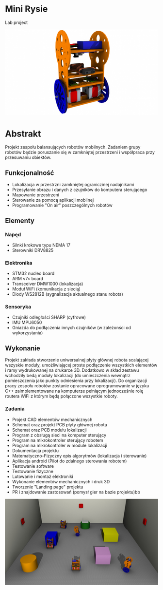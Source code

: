 # Mini Rysie
Lab project

![](/img/mrys.jpg)

# Abstrakt
Projekt zespołu balansujących robotów mobilnych. Zadaniem grupy robotów będzie poruszanie się w zamkniętej przestrzeni i współpraca przy przesuwaniu obiektów. 

## Funkcjonalność 
* Lokalizacja w przestrzni zamkniętej ograniczinej nadajnikami
* Przesyłanie obrazu i danych z czujników do komputera sterującego
* Mapowanie przestrzeni
* Sterowanie za pomocą aplikacji mobilnej
* Programowanie "On air" poszczególnych robotów 

## Elementy
### Napęd
* Silnki krokowe typu NEMA 17
* Sterowniki DRV8825

### Elektronika
* STM32 nucleo board
* ARM v7< board
* Transceiver DMW1000 (lokalizacja)
* Moduł WiFi (komunikacja z siecią)
* Diody WS2812B (sygnalizacja aktualnego stanu robota)

### Sensoryka
* Czujniki odległości SHARP (cyfrowe)
* IMU MPU6050
* Gniazda do podłączenia innych czujników (w zależonści od wykorzystania)

## Wykonanie
Projekt zakłada stworzenie uniwersalnej płyty głównej robota scalającej wszyskie moduły, umożliwiającej proste podłączenie wszystkich elementów i ramy wydrukowanej na drukarce 3D. Dodatkowo w skład zestawu wchodziły bedą moduły lokalizacji (do umieszczenia wewnątrz pomieszczenia jako punkty odniesienia przy lokalizacji). Do organizacji pracy zespołu robotów zostanie opracowane oprogramowanie w języku C++ zaimplementowane na komputerze pełniącym jednocześnie rolę routera WiFi z którym będą połączone wszystkie roboty. 

### Zadania
* Projekt CAD elementów mechanicznych 
* Schemat oraz projekt PCB płyty głównej robota
* Schemat oraz PCB modułu lokalizacji
* Program z obsługą sieci na komputer sterujący
* Program na mikrokontroler sterujący robotem 
* Program na mikrokontroler w module lokalizacji
* Dokumentacja projektu 
* Matematyczno-Fizyczny opis algorytmów (lokalizacja i sterowanie)
* Aplikacja android (Pilot do zdalnego sterowania robotem) 
* Testowanie software
* Testowanie fizyczne
* Lutowanie i montaż elektroniki
* Wykonanie elementów mechanicznych i druk 3D
* Tworzenie "Landing page" projektu 
* PR i znajdowanie zastosowań (pomysł gier na bazie projektu)bb

![](/img/grupa.jpg)



